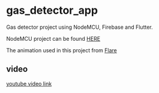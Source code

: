 # gas_detector_app

Gas detector project using NodeMCU, Firebase and Flutter.

NodeMCU project can be found [HERE](https://github.com/mohamedamara/gas_detector_nodemcu)

The animation used in this project from [Flare](https://www.2dimensions.com/about-flare)

## video

[youtube video link](https://youtu.be/l7PYE8kHnkk)
